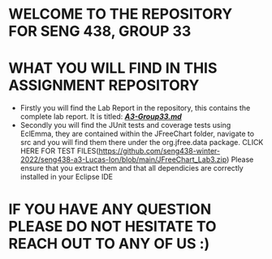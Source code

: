 # WELCOME TO THE REPOSITORY FOR SENG 438, GROUP 33

# WHAT YOU WILL FIND IN THIS ASSIGNMENT REPOSITORY

- Firstly you will find the Lab Report in the repository, this contains the complete lab report. It is titled: [***A3-Group33.md***](https://github.com/seng438-winter-2022/seng438-a3-Lucas-Ion/blob/main/A3-Group33.md)
- Secondly you will find the JUnit tests and coverage tests using EclEmma, they are contained within the JFreeChart folder, navigate to src and you will find them there under the org.jfree.data package. CLICK HERE FOR TEST FILES(https://github.com/seng438-winter-2022/seng438-a3-Lucas-Ion/blob/main/JFreeChart_Lab3.zip) Please ensure that you extract them and that all dependicies are correctly installed in your Eclipse IDE

# IF YOU HAVE ANY QUESTION PLEASE DO NOT HESITATE TO REACH OUT TO ANY OF US :)

